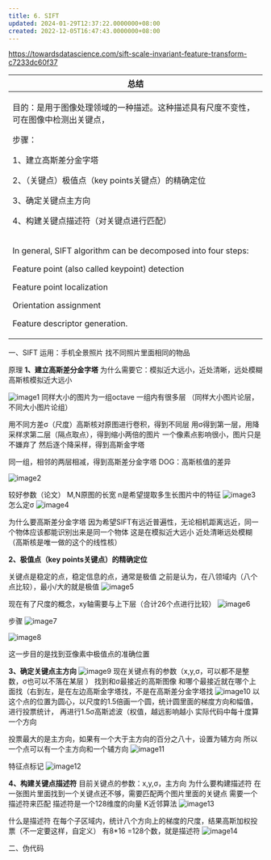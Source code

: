 ```yaml
---
title: 6. SIFT
updated: 2024-01-29T12:37:22.0000000+08:00
created: 2022-12-05T16:47:43.0000000+08:00
---
```


<https://towardsdatascience.com/sift-scale-invariant-feature-transform-c7233dc60f37>
<table>
<colgroup>
<col style="width: 100%" />
</colgroup>
<thead>
<tr class="header">
<th>总结</th>
</tr>
</thead>
<tbody>
<tr class="odd">
<td><p></p>
<p>目的：是用于图像处理领域的一种描述。这种描述具有尺度不变性，可在图像中检测出关键点，</p>
<p></p>
<p>步骤：</p>
<p>1、建立高斯差分金字塔</p>
<p>2、（关键点）极值点（key points关键点）的精确定位</p>
<p>3、确定关键点主方向</p>
<p>4、构建关键点描述符（对关键点进行匹配）</p></td>
</tr>
<tr class="even">
<td><p>In general, SIFT algorithm can be decomposed into four steps:</p>
<p></p>
<p>Feature point (also called keypoint) detection</p>
<p>Feature point localization</p>
<p>Orientation assignment</p>
<p>Feature descriptor generation.</p></td>
</tr>
</tbody>
</table>
一、SIFT
运用：手机全景照片
找不同照片里面相同的物品

原理
**1、建立高斯差分金字塔**
为什么需要它：模拟近大远小，近处清晰，远处模糊
高斯核模拟近大远小

![image1](../../assets/77a2bac9b778412a8b4b38becc618039.png)
同样大小的图片为一组octave
一组内有很多层
（同样大小图片论层，不同大小图片论组）

用不同方差σ（尺度）高斯核对原图进行卷积，得到不同层
用σ得到第一层，用降采样求第二层（隔点取点），得到缩小两倍的图片
一个像素点影响很小，图片只是不嫌弃了
然后逐个降采样，得到高斯金字塔

同一组，相邻的两层相减，得到高斯差分金字塔
DOG：高斯核值的差异

![image2](../../assets/a30408b3b34b461389b12e495b46868e.png)

较好参数（论文）
M,N原图的长宽
n是希望提取多生长图片中的特征
![image3](../../assets/a18c34388cd24994a5307bd2268e1043.png)
怎么定σ
![image4](../../assets/c7fcc883f5cc42ccaa480bba852cb80f.png)

为什么要高斯差分金字塔
因为希望SIFT有远近普遍性，无论相机距离远近，同一个物体应该都能识别出来是同一个物体
这是在模拟近大远小
近处清晰远处模糊（高斯核是唯一做的这个的线性核）

**2、极值点（key points关键点）的精确定位**

关键点是稳定的点，稳定信息的点，通常是极值
之前是认为，在八领域内（八个点比较），最小/大的就是极值
![image5](../../assets/7f0c8f136ddc4dfd8cc5cb0a17478175.png)

现在有了尺度的概念，xy轴需要与上下层（合计26个点进行比较）
![image6](../../assets/db121564a63f43c1af82ae63769d5e40.png)

步骤
![image7](../../assets/0f3bed053a0b45369807c0919bb02ee5.png)

![image8](../../assets/f88ef46b1ff242ee93d65b04df46a8df.png)

这一步目的是找到亚像素中极值点的准确位置

**3、确定关键点主方向**
![image9](../../assets/918e92e940f544309ca4947132478efa.png)
现在关键点有的参数（x,y,σ，可以都不是整数，σ也可以不落在某层 ）
找到和σ最接近的高斯图像
和哪个最接近就在哪个上面找（右到左，是在左边高斯金字塔找，不是在高斯差分金字塔找
![image10](../../assets/7b667355080e4569b3e0796e0e14897e.png)
以这个点的位置为圆心，以尺度的1.5倍画一个圆，统计圆里面的梯度方向和幅值，进行投票统计，
再进行1.5σ高斯滤波（权值，越远影响越小
实际代码中每十度算一个方向

投票最大的是主方向，如果有一个大于主方向的百分之八十，设置为辅方向
所以一个点可以有一个主方向和一个辅方向
![image11](../../assets/4d360d727f864f76af23f68801ab748d.png)

特征点标记
![image12](../../assets/0d1510faa134461c8077152c7bf425b5.png)

**4、构建关键点描述符**
目前关键点的参数：x,y,σ，主方向
为什么要构建描述符
在一张图片里面找到一个关键点还不够，需要匹配两个图片里面的关键点
需要一个描述符来匹配
描述符是一个128维度的向量
K近邻算法
![image13](../../assets/8691bff270974449bdae0b51f7ae09c6.png)

什么是描述符
在每个子区域内，统计八个方向上的梯度的尺度，结果高斯加权投票（不一定要这样，自定义）
有8\*16 =128个数，就是描述符
![image14](../../assets/2b1cb2d0c566497dab1be5628909ed72.png)

二、伪代码
